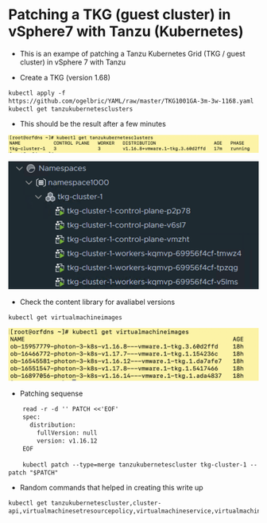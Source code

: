 # Patching a TKG (guest cluster) in vSphere7 with Tanzu (Kubernetes) 

* This is an exampe of patching a Tanzu Kubernetes Grid (TKG / guest cluster) in vSphere 7 with Tanzu

* Create a TKG (version 1.68)

```
kubectl apply -f https://github.com/ogelbric/YAML/raw/master/TKG1001GA-3m-3w-1168.yaml
kubectl get tanzukubernetesclusters  

```

* This should be the result after a few minutes

![GitHub](ClusterRunningStage.png)

![GitHub](vCenterResult.png)

* Check the content library for avaliabel versions

```
kubectl get virtualmachineimages
```
![GitHub](VirtualMachineImages.png)

* Patching sequense

```
	read -r -d '' PATCH <<'EOF'
	spec:
	  distribution:
	    fullVersion: null
	    version: v1.16.12
	EOF

	kubectl patch --type=merge tanzukubernetescluster tkg-cluster-1 --patch "$PATCH"
```

* Random commands that helped in creating this write up

```
kubectl get tanzukubernetescluster,cluster-api,virtualmachinesetresourcepolicy,virtualmachineservice,virtualmachine

```
